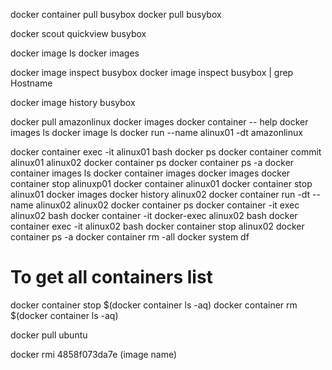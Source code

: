 docker container pull busybox
docker pull busybox

docker scout quickview busybox


docker image ls
docker images


docker image inspect busybox
docker image inspect busybox | grep Hostname

  
docker image history busybox


docker pull amazonlinux
docker images
docker container -- help
docker images ls
docker image ls
docker run --name alinux01 -dt amazonlinux


docker container exec -it alinux01 bash
docker ps
docker container commit alinux01 alinux02
docker container ps
docker container ps -a
docker container images ls
docker container images
docker images
docker container stop alinuxp01
docker container alinux01
docker container stop alinux01
docker images
docker history alinux02
docker container run -dt --name alinux02 alinux02
docker container ps
docker container -it exec alinux02 bash
docker container -it docker-exec alinux02 bash
docker container exec -it alinux02 bash
docker container stop alinux02
docker container ps -a
docker container rm -all
docker system df

# To get all containers list
docker container stop $(docker container ls -aq)
docker container rm $(docker container ls -aq)

docker pull ubuntu

docker rmi 4858f073da7e (image name)
